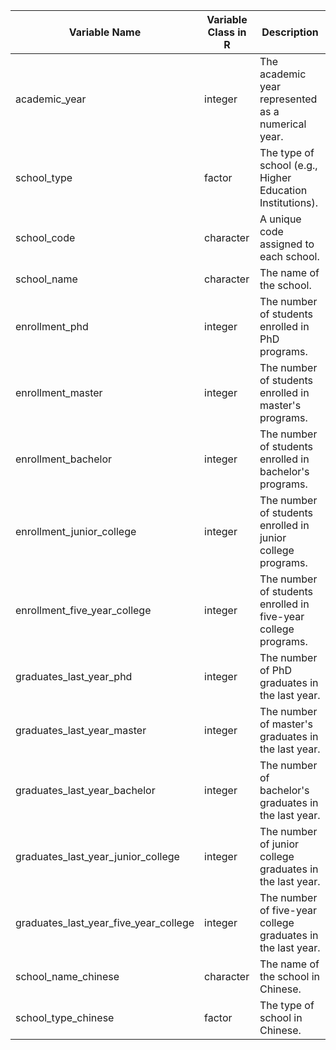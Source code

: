 | Variable Name                        | Variable Class in R | Description                                                      |
|-------------------------------------|---------------------|------------------------------------------------------------------|
| academic_year                       | integer              | The academic year represented as a numerical year.              |
| school_type                         | factor               | The type of school (e.g., Higher Education Institutions).        |
| school_code                         | character            | A unique code assigned to each school.                          |
| school_name                         | character            | The name of the school.                                         |
| enrollment_phd                      | integer              | The number of students enrolled in PhD programs.                |
| enrollment_master                   | integer              | The number of students enrolled in master's programs.           |
| enrollment_bachelor                 | integer              | The number of students enrolled in bachelor's programs.         |
| enrollment_junior_college          | integer              | The number of students enrolled in junior college programs.     |
| enrollment_five_year_college       | integer              | The number of students enrolled in five-year college programs.  |
| graduates_last_year_phd            | integer              | The number of PhD graduates in the last year.                  |
| graduates_last_year_master         | integer              | The number of master's graduates in the last year.             |
| graduates_last_year_bachelor       | integer              | The number of bachelor's graduates in the last year.           |
| graduates_last_year_junior_college | integer              | The number of junior college graduates in the last year.       |
| graduates_last_year_five_year_college | integer           | The number of five-year college graduates in the last year.    |
| school_name_chinese                 | character            | The name of the school in Chinese.                             |
| school_type_chinese                 | factor            | The type of school in Chinese.                                 |
